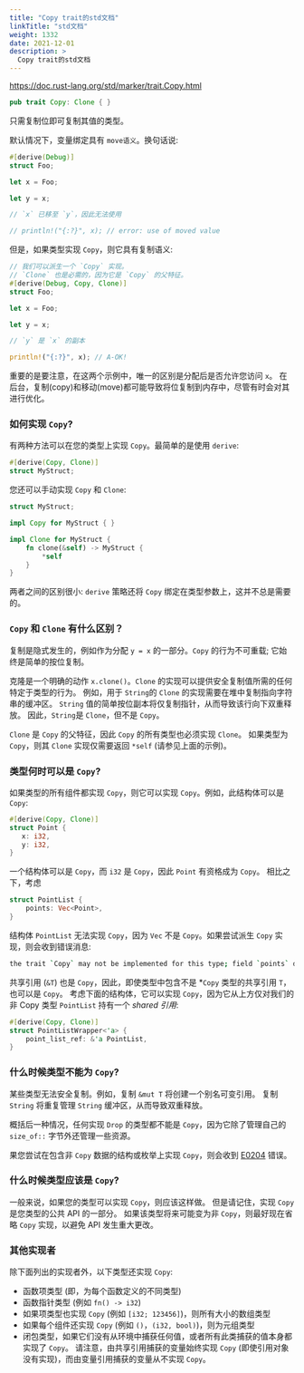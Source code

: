 ```yaml
---
title: "Copy trait的std文档"
linkTitle: "std文档"
weight: 1332
date: 2021-12-01
description: >
  Copy trait的std文档
---
```


https://doc.rust-lang.org/std/marker/trait.Copy.html

```rust
pub trait Copy: Clone { }
```

只需复制位即可复制其值的类型。

默认情况下，变量绑定具有 `move语义`。换句话说:

```rust
#[derive(Debug)]
struct Foo;

let x = Foo;

let y = x;

// `x` 已移至 `y`，因此无法使用

// println!("{:?}", x); // error: use of moved value
```

但是，如果类型实现 `Copy`，则它具有复制语义:

```rust
// 我们可以派生一个 `Copy` 实现。
// `Clone` 也是必需的，因为它是 `Copy` 的父特征。
#[derive(Debug, Copy, Clone)]
struct Foo;

let x = Foo;

let y = x;

// `y` 是 `x` 的副本

println!("{:?}", x); // A-OK!
```

重要的是要注意，在这两个示例中，唯一的区别是分配后是否允许您访问 `x`。 在后台，复制(copy)和移动(move)都可能导致将位复制到内存中，尽管有时会对其进行优化。

### 如何实现 `Copy`?

有两种方法可以在您的类型上实现 `Copy`。最简单的是使用 `derive`:

```rust
#[derive(Copy, Clone)]
struct MyStruct;
```

您还可以手动实现 `Copy` 和 `Clone`:

```rust
struct MyStruct;

impl Copy for MyStruct { }

impl Clone for MyStruct {
    fn clone(&self) -> MyStruct {
        *self
    }
}
```

两者之间的区别很小: `derive` 策略还将 `Copy` 绑定在类型参数上，这并不总是需要的。

### `Copy` 和 `Clone` 有什么区别？

复制是隐式发生的，例如作为分配 `y = x` 的一部分。`Copy` 的行为不可重载; 它始终是简单的按位复制。

克隆是一个明确的动作 `x.clone()`。`Clone` 的实现可以提供安全复制值所需的任何特定于类型的行为。 例如，用于 `String`的 `Clone` 的实现需要在堆中复制指向字符串的缓冲区。 `String` 值的简单按位副本将仅复制指针，从而导致该行向下双重释放。 因此，`String`是 `Clone`，但不是 `Copy`。

`Clone` 是 `Copy` 的父特征，因此 `Copy` 的所有类型也必须实现 `Clone`。 如果类型为 `Copy`，则其 `Clone` 实现仅需要返回 `*self` (请参见上面的示例)。

### 类型何时可以是 `Copy`?

如果类型的所有组件都实现 `Copy`，则它可以实现 `Copy`。例如，此结构体可以是 `Copy`:

```rust
#[derive(Copy, Clone)]
struct Point {
   x: i32,
   y: i32,
}
```

一个结构体可以是 `Copy`，而 `i32` 是 `Copy`，因此 `Point` 有资格成为 `Copy`。 相比之下，考虑

```rust
struct PointList {
    points: Vec<Point>,
}
```

结构体 `PointList` 无法实现 `Copy`，因为 `Vec` 不是 `Copy`。如果尝试派生 `Copy` 实现，则会收到错误消息:

```bash
the trait `Copy` may not be implemented for this type; field `points` does not implement `Copy`
```

共享引用 (`&T`) 也是 `Copy`，因此，即使类型中包含不是 *`Copy` 类型的共享引用 `T`，也可以是 `Copy`。 考虑下面的结构体，它可以实现 `Copy`，因为它从上方仅对我们的非 Copy 类型 `PointList` 持有一个 *shared 引用*:

```rust
#[derive(Copy, Clone)]
struct PointListWrapper<'a> {
    point_list_ref: &'a PointList,
}
```

### 什么时候类型不能为 `Copy`?

某些类型无法安全复制。例如，复制 `&mut T` 将创建一个别名可变引用。 复制 `String` 将重复管理 `String` 缓冲区，从而导致双重释放。

概括后一种情况，任何实现 `Drop` 的类型都不能是 `Copy`，因为它除了管理自己的 `size_of::` 字节外还管理一些资源。

果您尝试在包含非 `Copy` 数据的结构或枚举上实现 `Copy`，则会收到 [E0204](../../error-index.html#E0204) 错误。

### 什么时候类型应该是 `Copy`?

一般来说，如果您的类型可以实现 `Copy`，则应该这样做。 但是请记住，实现 `Copy` 是您类型的公共 API 的一部分。 如果该类型将来可能变为非 `Copy`，则最好现在省略 `Copy` 实现，以避免 API 发生重大更改。

### 其他实现者

除下面列出的实现者外，以下类型还实现 `Copy`:

- 函数项类型 (即，为每个函数定义的不同类型)
- 函数指针类型 (例如 `fn() -> i32`)
- 如果项类型也实现 `Copy` (例如 `[i32; 123456]`)，则所有大小的数组类型
- 如果每个组件还实现 `Copy` (例如 `()`，`(i32, bool)`)，则为元组类型
- 闭包类型，如果它们没有从环境中捕获任何值，或者所有此类捕获的值本身都实现了 `Copy`。 请注意，由共享引用捕获的变量始终实现 `Copy` (即使引用对象没有实现)，而由变量引用捕获的变量从不实现 `Copy`。
